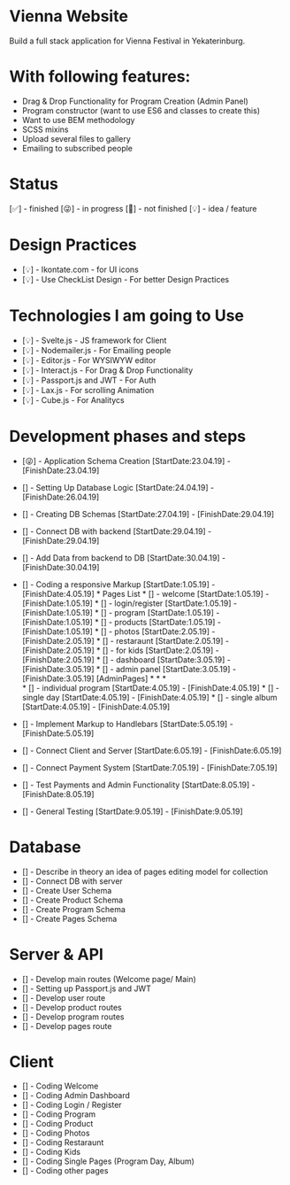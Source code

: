 # Vienna Website #

Build a full stack application for Vienna Festival in Yekaterinburg.

# With following features:

* Drag & Drop Functionality for Program Creation (Admin Panel)
* Program constructor (want to use ES6 and classes to create this)
* Want to use BEM methodology
* SCSS mixins
* Upload several files to gallery 
* Emailing to subscribed people 


# Status 
[✅] - finished
[😜] - in progress 
[💩] - not finished 
[💡] - idea / feature

# Design Practices 

* [💡] - Ikontate.com - for UI icons 
* [💡] - Use CheckList Design - For better Design Practices

# Technologies I am going to Use

* [💡] - Svelte.js - JS framework for Client 
* [💡] - Nodemailer.js - For Emailing people
* [💡] - Editor.js - For WYSIWYW editor
* [💡] - Interact.js - For Drag & Drop Functionality
* [💡] - Passport.js and JWT - For Auth 
* [💡] - Lax.js - For scrolling Animation
* [💡] - Cube.js - For Analitycs

# Development phases and steps #

* [😜] - Application Schema Creation [StartDate:23.04.19] - [FinishDate:23.04.19] 
* [] - Setting Up Database Logic  [StartDate:24.04.19] - [FinishDate:26.04.19] 
* [] - Creating DB Schemas  [StartDate:27.04.19] - [FinishDate:29.04.19] 
* [] - Connect DB with backend  [StartDate:29.04.19] - [FinishDate:29.04.19] 
* [] - Add Data from backend to DB  [StartDate:30.04.19] - [FinishDate:30.04.19] 
* [] - Coding a responsive Markup [StartDate:1.05.19] - [FinishDate:4.05.19] 
       * Pages List
         * [] - welcome [StartDate:1.05.19] - [FinishDate:1.05.19]
         * [] - login/register  [StartDate:1.05.19] - [FinishDate:1.05.19]
         * [] - program [StartDate:1.05.19] - [FinishDate:1.05.19]
         * [] - products  [StartDate:1.05.19] - [FinishDate:1.05.19]
         * [] - photos  [StartDate:2.05.19] - [FinishDate:2.05.19]
         * [] - restaraunt  [StartDate:2.05.19] - [FinishDate:2.05.19]
         * [] - for kids  [StartDate:2.05.19] - [FinishDate:2.05.19]
         * [] - dashboard   [StartDate:3.05.19] - [FinishDate:3.05.19]
         * [] - admin panel [StartDate:3.05.19] - [FinishDate:3.05.19]
                [AdminPages]
                *
                *
                *                
         * [] - individual program  [StartDate:4.05.19] - [FinishDate:4.05.19]
         * [] - single day  [StartDate:4.05.19] - [FinishDate:4.05.19]
         * [] - single album  [StartDate:4.05.19] - [FinishDate:4.05.19]

* [] - Implement Markup to Handlebars [StartDate:5.05.19] - [FinishDate:5.05.19]
* [] - Connect Client and Server  [StartDate:6.05.19] - [FinishDate:6.05.19]
* [] - Connect Payment System [StartDate:7.05.19] - [FinishDate:7.05.19]
* [] - Test Payments and Admin Functionality  [StartDate:8.05.19] - [FinishDate:8.05.19]
* [] - General Testing  [StartDate:9.05.19] - [FinishDate:9.05.19]
        
# Database #

* [] - Describe in theory an idea of pages editing model for collection
* [] - Connect DB with server
* [] - Create User Schema
* [] - Create Product Schema
* [] - Create Program Schema
* [] - Create Pages Schema

# Server & API #

* [] - Develop main routes (Welcome page/ Main)
* [] - Setting up Passport.js and JWT
* [] - Develop user route
* [] - Develop product routes 
* [] - Develop program routes
* [] - Develop pages route

# Client #

* [] - Coding Welcome 
* [] - Coding Admin Dashboard
* [] - Coding Login / Register
* [] - Coding Program
* [] - Coding Product
* [] - Coding Photos
* [] - Coding Restaraunt  
* [] - Coding Kids
* [] - Coding Single Pages (Program Day, Album)
* [] - Coding other pages
 